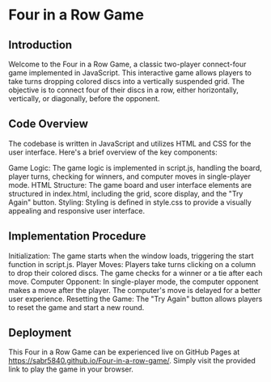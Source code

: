 # Four in a Row Game

## Introduction

Welcome to the Four in a Row Game, a classic two-player connect-four game implemented in JavaScript. This interactive game allows players to take turns dropping colored discs into a vertically suspended grid. The objective is to connect four of their discs in a row, either horizontally, vertically, or diagonally, before the opponent.

## Code Overview

The codebase is written in JavaScript and utilizes HTML and CSS for the user interface. Here's a brief overview of the key components:

Game Logic: The game logic is implemented in script.js, handling the board, player turns, checking for winners, and computer moves in single-player mode.
HTML Structure: The game board and user interface elements are structured in index.html, including the grid, score display, and the "Try Again" button.
Styling: Styling is defined in style.css to provide a visually appealing and responsive user interface.

## Implementation Procedure

Initialization: The game starts when the window loads, triggering the start function in script.js.
Player Moves: Players take turns clicking on a column to drop their colored discs. The game checks for a winner or a tie after each move.
Computer Opponent: In single-player mode, the computer opponent makes a move after the player. The computer's move is delayed for a better user experience.
Resetting the Game: The "Try Again" button allows players to reset the game and start a new round.

## Deployment

This Four in a Row Game can be experienced live on GitHub Pages at https://sabr5840.github.io/Four-in-a-row-game/. Simply visit the provided link to play the game in your browser.
